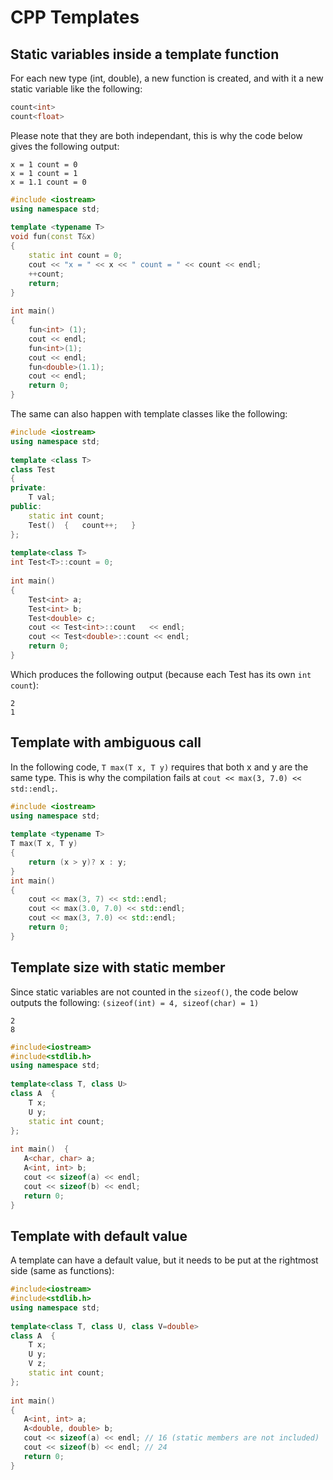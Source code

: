 # CPP Templates

## Static variables inside a template function
For each new type (int, double), a new function is created, and with it a new static variable like the following:
```cpp
count<int>
count<float>
```
Please note that they are both independant, this is why the code below gives the following output:
```
x = 1 count = 0
x = 1 count = 1
x = 1.1 count = 0
```
```cpp
#include <iostream>
using namespace std;
 
template <typename T>
void fun(const T&x)
{
    static int count = 0;
    cout << "x = " << x << " count = " << count << endl;
    ++count;
    return;
}
 
int main()
{
    fun<int> (1); 
    cout << endl;
    fun<int>(1); 
    cout << endl;
    fun<double>(1.1);
    cout << endl;
    return 0;
}
```
The same can also happen with template classes like the following:
```cpp
#include <iostream>
using namespace std;
 
template <class T>
class Test
{
private:
    T val;
public:
    static int count;
    Test()  {   count++;   }
};
 
template<class T>
int Test<T>::count = 0;
 
int main()
{
    Test<int> a;
    Test<int> b;
    Test<double> c;
    cout << Test<int>::count   << endl;
    cout << Test<double>::count << endl;
    return 0;
}
```
Which produces the following output (because each Test<T> has its own ```int count```):
```
2
1
```
## Template with ambiguous call
In the following code, ```T max(T x, T y)``` requires that both x and y are the same type. This is why the compilation fails at ```cout << max(3, 7.0) << std::endl;```.
```cpp
#include <iostream>
using namespace std;
 
template <typename T>
T max(T x, T y)
{
    return (x > y)? x : y;
}
int main()
{
    cout << max(3, 7) << std::endl;
    cout << max(3.0, 7.0) << std::endl;
    cout << max(3, 7.0) << std::endl;
    return 0;
}
```
## Template size with static member
Since static variables are not counted in the ```sizeof()```, the code below outputs the following: ```(sizeof(int) = 4, sizeof(char) = 1)```
```
2
8
```
```cpp
#include<iostream>
#include<stdlib.h>
using namespace std;
 
template<class T, class U>
class A  {
    T x;
    U y;
    static int count;
};
 
int main()  {
   A<char, char> a;
   A<int, int> b;
   cout << sizeof(a) << endl;
   cout << sizeof(b) << endl;
   return 0;
}
```
## Template with default value
A template can have a default value, but it needs to be put at the rightmost side (same as functions):
```cpp
#include<iostream>
#include<stdlib.h>
using namespace std;
 
template<class T, class U, class V=double>
class A  {
    T x;
    U y;
    V z;
    static int count;
};
 
int main()
{
   A<int, int> a;
   A<double, double> b;
   cout << sizeof(a) << endl; // 16 (static members are not included)
   cout << sizeof(b) << endl; // 24
   return 0;
}
```
